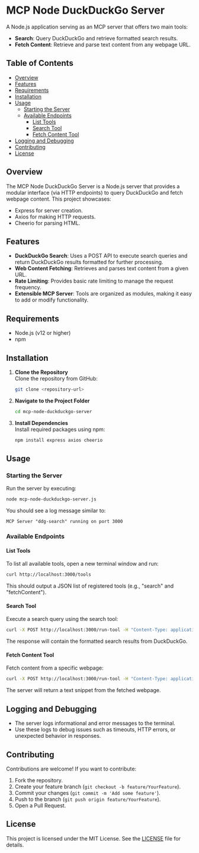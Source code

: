 # MCP Node DuckDuckGo Server

A Node.js application serving as an MCP server that offers two main tools:
- **Search**: Query DuckDuckGo and retrieve formatted search results.
- **Fetch Content**: Retrieve and parse text content from any webpage URL.

## Table of Contents
- [Overview](#overview)
- [Features](#features)
- [Requirements](#requirements)
- [Installation](#installation)
- [Usage](#usage)
  - [Starting the Server](#starting-the-server)
  - [Available Endpoints](#available-endpoints)
    - [List Tools](#list-tools)
    - [Search Tool](#search-tool)
    - [Fetch Content Tool](#fetch-content-tool)
- [Logging and Debugging](#logging-and-debugging)
- [Contributing](#contributing)
- [License](#license)

## Overview

The MCP Node DuckDuckGo Server is a Node.js server that provides a modular interface (via HTTP endpoints) to query DuckDuckGo and fetch webpage content. This project showcases:
- Express for server creation.
- Axios for making HTTP requests.
- Cheerio for parsing HTML.

## Features

- **DuckDuckGo Search**: Uses a POST API to execute search queries and return DuckDuckGo results formatted for further processing.
- **Web Content Fetching**: Retrieves and parses text content from a given URL.
- **Rate Limiting**: Provides basic rate limiting to manage the request frequency.
- **Extensible MCP Server**: Tools are organized as modules, making it easy to add or modify functionality.

## Requirements

- Node.js (v12 or higher)
- npm

## Installation

1. **Clone the Repository**  
   Clone the repository from GitHub:
   ```bash
   git clone <repository-url>
   ```

2. **Navigate to the Project Folder**  
   ```bash
   cd mcp-node-duckduckgo-server
   ```

3. **Install Dependencies**  
   Install required packages using npm:
   ```bash
   npm install express axios cheerio
   ```

## Usage

### Starting the Server

Run the server by executing:
```bash
node mcp-node-duckduckgo-server.js
```
You should see a log message similar to:
```
MCP Server "ddg-search" running on port 3000
```

### Available Endpoints

#### List Tools

To list all available tools, open a new terminal window and run:
```bash
curl http://localhost:3000/tools
```
This should output a JSON list of registered tools (e.g., "search" and "fetchContent").

#### Search Tool

Execute a search query using the search tool:
```bash
curl -X POST http://localhost:3000/run-tool -H "Content-Type: application/json" -d "{\"toolName\":\"search\",\"params\":{\"query\":\"test query\",\"maxResults\":5}}"
```
The response will contain the formatted search results from DuckDuckGo.

#### Fetch Content Tool

Fetch content from a specific webpage:
```bash
curl -X POST http://localhost:3000/run-tool -H "Content-Type: application/json" -d '{"toolName": "fetchContent", "params": {"url": "[https://example.com](https://news.google.com/home)"}}'
```
The server will return a text snippet from the fetched webpage.

## Logging and Debugging

- The server logs informational and error messages to the terminal.
- Use these logs to debug issues such as timeouts, HTTP errors, or unexpected behavior in responses.

## Contributing

Contributions are welcome! If you want to contribute:
1. Fork the repository.
2. Create your feature branch (`git checkout -b feature/YourFeature`).
3. Commit your changes (`git commit -m 'Add some feature'`).
4. Push to the branch (`git push origin feature/YourFeature`).
5. Open a Pull Request.

## License

This project is licensed under the MIT License. See the [LICENSE](LICENSE) file for details.
